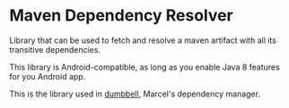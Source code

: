 # Maven Dependency Resolver


Library that can be used to fetch and resolve a maven artifact with all its transitive dependencies.

This library is Android-compatible, as long as you enable Java 8 features for you Android app.

This is the library used in [dumbbell](https://tambapps.github.io/marcel/tools/dumbbell.html), Marcel's dependency manager.